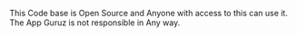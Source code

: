 This Code base is Open Source and Anyone with access to this can use it. The App Guruz is not responsible in Any way.
